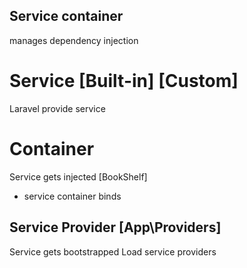 ## Service container
manages dependency injection

# Service [Built-in] [Custom]
Laravel provide service

# Container
Service gets injected [BookShelf]

* service container binds 

## Service Provider [App\Providers]
Service gets bootstrapped
Load service providers

 